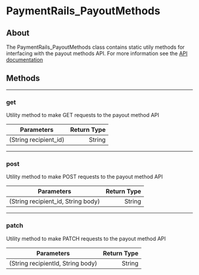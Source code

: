 # PaymentRails_PayoutMethods

## **About**
The PaymentRails_PayoutMethods class contains static utily methods for interfacing with the payout methods API. For more information see the [API documentation](http://docs.paymentrails.com/#payout-methods)

## **Methods**
---
### **get**
Utility method to make GET requests to the payout method API

Parameters | Return Type
--- | ---:
(String recipient_id) | String

---
### **post**
Utility method to make POST requests to the payout method API

Parameters | Return Type
--- | ---:
(String recipient_id, String body) | String

---
### **patch**
Utility method to make PATCH requests to the payout method API

Parameters | Return Type
--- | ---:
(String recipientId, String body) | String

